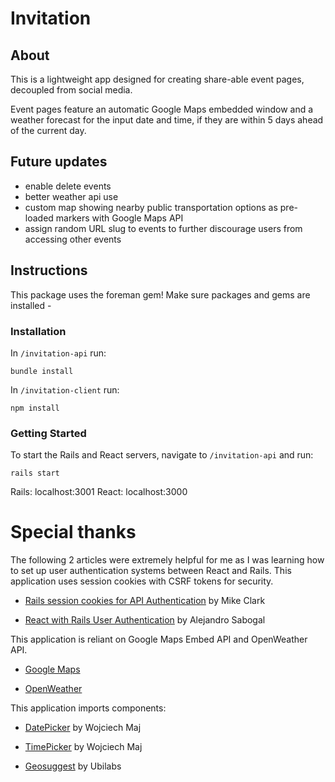 # Invitation

## About
This is a lightweight app designed for creating share-able event pages, decoupled from social media.

Event pages feature an automatic Google Maps embedded window and a weather forecast for the input date and time, if they are within 5 days ahead of the current day.

## Future updates
- enable delete events
- better weather api use
- custom map showing nearby public transportation options as pre-loaded markers with Google Maps API
- assign random URL slug to events to further discourage users from accessing other events

## Instructions
This package uses the foreman gem! Make sure packages and gems are installed -

### Installation
In `/invitation-api` run:
```
bundle install
```

In `/invitation-client` run:
```
npm install
```

### Getting Started
To start the Rails and React servers, navigate to `/invitation-api` and run:
```
rails start
```
Rails: localhost:3001
React: localhost:3000


# Special thanks
The following 2 articles were extremely helpful for me as I was learning how to set up user authentication systems between React and Rails. This application uses session cookies with CSRF tokens for security.

- [Rails session cookies for API Authentication](https://pragmaticstudio.com/tutorials/rails-session-cookies-for-api-authentication) by Mike Clark

- [React with Rails User Authentication](https://medium.com/how-i-get-it/react-with-rails-user-authentication-8977e98762f2) by Alejandro Sabogal

This application is reliant on Google Maps Embed API and OpenWeather API.
- [Google Maps](https://developers.google.com/maps/documentation)

- [OpenWeather](https://openweathermap.org/api)

This application imports components:
- [DatePicker](https://github.com/wojtekmaj/react-date-picker) by Wojciech Maj

- [TimePicker](https://github.com/wojtekmaj/react-time-picker) by Wojciech Maj

- [Geosuggest](https://github.com/ubilabs/react-geosuggest) by Ubilabs
